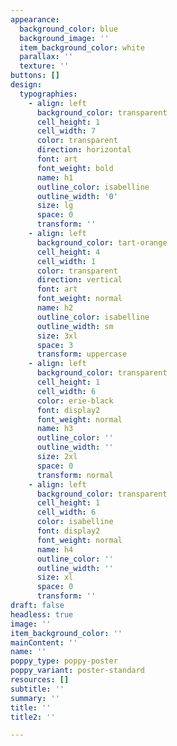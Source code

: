 ```yaml
---
appearance:
  background_color: blue
  background_image: ''
  item_background_color: white
  parallax: ''
  texture: ''
buttons: []
design:
  typographies:
    - align: left
      background_color: transparent
      cell_height: 1
      cell_width: 7
      color: transparent
      direction: horizontal
      font: art
      font_weight: bold
      name: h1
      outline_color: isabelline
      outline_width: '0'
      size: lg
      space: 0
      transform: ''
    - align: left
      background_color: tart-orange
      cell_height: 4
      cell_width: 1
      color: transparent
      direction: vertical
      font: art
      font_weight: normal
      name: h2
      outline_color: isabelline
      outline_width: sm
      size: 3xl
      space: 3
      transform: uppercase
    - align: left
      background_color: transparent
      cell_height: 1
      cell_width: 6
      color: erie-black
      font: display2
      font_weight: normal
      name: h3
      outline_color: ''
      outline_width: ''
      size: 2xl
      space: 0
      transform: normal
    - align: left
      background_color: transparent
      cell_height: 1
      cell_width: 6
      color: isabelline
      font: display2
      font_weight: normal
      name: h4
      outline_color: ''
      outline_width: ''
      size: xl
      space: 0
      transform: ''
draft: false
headless: true
image: ''
item_background_color: ''
mainContent: ''
name: ''
poppy_type: poppy-poster
poppy_variant: poster-standard
resources: []
subtitle: ''
summary: ''
title: ''
title2: ''

---
```


